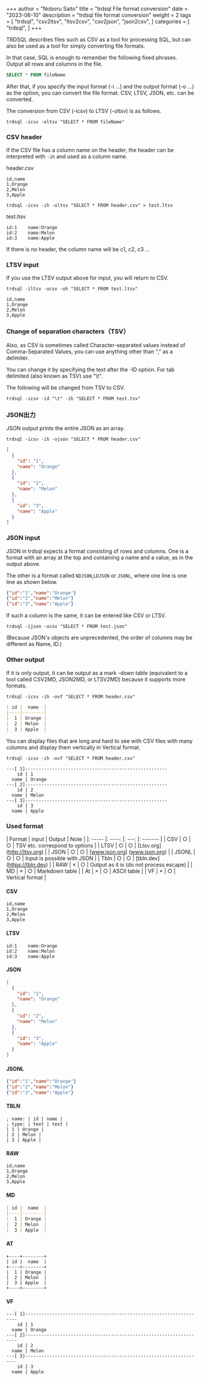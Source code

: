 +++
author = "Noboru Saito"
title = "trdsql File format conversion"
date = "2023-06-10"
description = "trdsql file format conversion"
weight = 2
tags = [
    "trdsql",
    "csv2ltsv",
    "ltsv2csv",
    "csv2json",
    "json2csv",
]
categories = [
    "trdsql",
]
+++

TRDSQL describes files such as CSV as a tool for processing SQL, but can also be used as a tool for simply converting file formats.

In that case, SQL is enough to remember the following fixed phrases.
Output all rows and columns in the file.

```SQL
SELECT * FROM fileName
```

After that, if you specify the input format (-i ...) and the output format (-o ...) as the option, you can convert the file format.
CSV, LTSV, JSON, etc. can be converted.

The conversion from CSV (-icsv) to LTSV (-oltsv) is as follows.

```console
trdsql -icsv -oltsv "SELECT * FROM fileName"
```

### CSV header

If the CSV file has a column name on the header, the header can be interpreted with `-ih` and used as a column name.

header.csv

```CSV
id,name
1,Orange
2,Melon
3,Apple
```

```console
trdsql -icsv -ih -oltsv "SELECT * FROM header.csv" > test.ltsv
```

test.ltsv

```LTSV
id:1	name:Orange
id:2	name:Melon
id:3	name:Apple
```

If there is no header, the column name will be c1, c2, c3 ...

### LTSV input

If you use the LTSV output above for input, you will return to CSV.

```console
trdsql -iltsv -ocsv -oh "SELECT * FROM test.ltsv"
```

```CSV
id,name
1,Orange
2,Melon
3,Apple
```

### Change of separation characters（TSV）

Also, as CSV is sometimes called Character-separated values instead of Comma-Separated Values, you can use anything other than "," as a delimiter.

You can change it by specifying the text after the -ID option.
For tab delimited (also known as TSV) use "\t".

The following will be changed from TSV to CSV.

```console
trdsql -icsv -id "\t" -ih "SELECT * FROM test.tsv"
```

### JSON出力

JSON output prints the entire JSON as an array.

```console
trdsql -icsv -ih -ojson "SELECT * FROM header.csv"
```

```JSON
[
  {
    "id": "1",
    "name": "Orange"
  },
  {
    "id": "2",
    "name": "Melon"
  },
  {
    "id": "3",
    "name": "Apple"
  }
]
```

### JSON input

JSON in trdsql expects a format consisting of rows and columns.
One is a format with an array at the top and containing a name and a value, as in the output above.

The other is a format called `NDJSON`,`LDJSON` or `JSONL`, where one line is one line as shown below.

```JSON
{"id":"1","name":"Orange"}
{"id":"2","name":"Melon"}
{"id":"3","name":"Apple"}
```

If such a column is the same, it can be entered like CSV or LTSV.

```console
trdsql -ijson -ocsv "SELECT * FROM test.json"
```

(Because JSON's objects are unprecedented, the order of columns may be different as Name, ID.)

### Other output

If it is only output, it can be output as a mark -down table (equivalent to a tool called CSV2MD, JSON2MD, or LTSV2MD) because it supports more formats.

```console
trdsql -icsv -ih -ovf "SELECT * FROM header.csv"
```

```markdown
| id |  name  |
|----|--------|
|  1 | Orange |
|  2 | Melon  |
|  3 | Apple  |
```

You can display files that are long and hard to see with CSV files with many columns and display them vertically in Vertical format.

```console
trdsql -icsv -ih -ovf "SELECT * FROM header.csv"
```

```
---[ 1]-----------------------------------------------------
    id | 1
  name | Orange
---[ 2]-----------------------------------------------------
    id | 2
  name | Melon
---[ 3]-----------------------------------------------------
    id | 3
  name | Apple
```

### Used format

| Format | input | Output | Note |
|: ----- |: ----: |: ---: |: ------- |
| CSV | ○ | ○ | TSV etc. correspond to options |
| LTSV | ○ | ○ | [Ltsv.org] (http://ltsv.org) |
| JSON | ○ | ○ | [www.json.org] (www.json.org) |
| JSONL | ○ | ○ | Input is possible with JSON |
| Tbln | ○ | ○ | [tbln.dev] (https://tbln.dev) |
| RAW | × | ○ | Output as it is (do not process escape) |
| MD | × | ○ | Markdown table |
| At | × | ○ | ASCII table |
| VF | × | ○ | Vertical format |

#### CSV

```CSV
id,name
1,Orange
2,Melon
3,Apple
```

#### LTSV

```LTSV
id:1	name:Orange
id:2	name:Melon
id:3	name:Apple
```

#### JSON

```JSON
[
  {
    "id": "1",
    "name": "Orange"
  },
  {
    "id": "2",
    "name": "Melon"
  },
  {
    "id": "3",
    "name": "Apple"
  }
]
```

#### JSONL

```JSON
{"id":"1","name":"Orange"}
{"id":"2","name":"Melon"}
{"id":"3","name":"Apple"}
```

#### TBLN

```TBLN
; name: | id | name |
; type: | text | text |
| 1 | Orange |
| 2 | Melon |
| 3 | Apple |
```

#### RAW

```CSV
id,name
1,Orange
2,Melon
3,Apple
```

#### MD

```Markdown
| id |  name  |
|----|--------|
|  1 | Orange |
|  2 | Melon  |
|  3 | Apple  |
```

#### AT

```AsciiTable
+----+--------+
| id |  name  |
+----+--------+
|  1 | Orange |
|  2 | Melon  |
|  3 | Apple  |
+----+--------+
```

#### VF

```VerticalFormat
---[ 1]-------------------------------------------------------------------
    id | 1
  name | Orange
---[ 2]-------------------------------------------------------------------
    id | 2
  name | Melon
---[ 3]-------------------------------------------------------------------
    id | 3
  name | Apple
```
